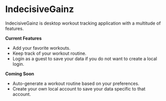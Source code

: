 # IndecisiveGainz
IndecisiveGainz is desktop workout tracking application with a multitude of features.

**Current Features**
*  Add your favorite workouts.
*  Keep track of your workout routine.
*  Login as a guest to save your data if you do not want to create a local login.

**Coming Soon**
*  Auto-generate a workout routine based on your preferences.
*  Create your own local account to save your data specific to that account.
